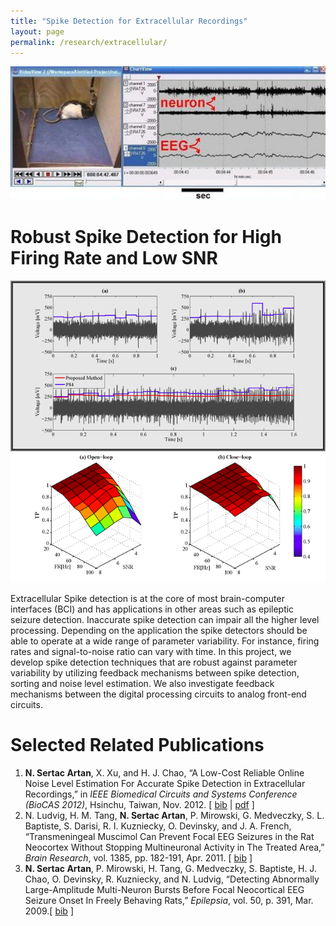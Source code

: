 ```yaml
--- 
title: "Spike Detection for Extracellular Recordings"
layout: page 
permalink: /research/extracellular/ 
---
```


![](/assets/images/extracellular-top.png)

# Robust Spike Detection for High Firing Rate and Low SNR

![](/assets/images/noise-level.png) ![](/assets/images/noise-level-perf.png)

  
Extracellular Spike detection is at the core of most brain-computer interfaces (BCI) and has applications in other areas such as epileptic seizure detection. Inaccurate spike detection can impair all the higher level processing. Depending on the application the spike detectors should be able to operate at a wide range of parameter variability. For instance, firing rates and signal-to-noise ratio can vary with time. In this project, we develop spike detection techniques that are robust against parameter variability by utilizing feedback mechanisms between spike detection, sorting and noise level estimation. We also investigate feedback mechanisms between the digital processing circuits to analog front-end circuits.

# Selected Related Publications

1.  **N. Sertac Artan**, X. Xu, and H. J. Chao, “A Low-Cost Reliable Online Noise Level Estimation For Accurate Spike Detection in Extracellular Recordings,” in _IEEE Biomedical Circuits and Systems Conference (BioCAS 2012)_, Hsinchu, Taiwan, Nov. 2012. \[ [bib](sertac_bib.html#AXC12) \| [pdf](pubs/ArtanEtAlAdaptiveNoise_BioCAS2012.pdf) \]
2.  N. Ludvig, H. M. Tang, **N. Sertac Artan**, P. Mirowski, G. Medveczky, S. L. Baptiste, S. Darisi, R. I. Kuzniecky, O. Devinsky, and J. A. French, “Transmeningeal Muscimol Can Prevent Focal EEG Seizures in the Rat Neocortex Without Stopping Multineuronal Activity in The Treated Area,” _Brain Research_, vol. 1385, pp. 182-191, Apr. 2011. \[ [bib](sertac_bib.html#LTAMM11) \]
3.  **N. Sertac Artan**, P. Mirowski, H. Tang, G. Medveczky, S. Baptiste, H. J. Chao, O. Devinsky, R. Kuzniecky, and N. Ludvig, “Detecting Abnormally Large-Amplitude Multi-Neuron Bursts Before Focal Neocortical EEG Seizure Onset In Freely Behaving Rats,” _Epilepsia_, vol. 50, p. 391, Mar. 2009.\[ [bib](sertac_bib.html#ArtanEtAl09) \]

